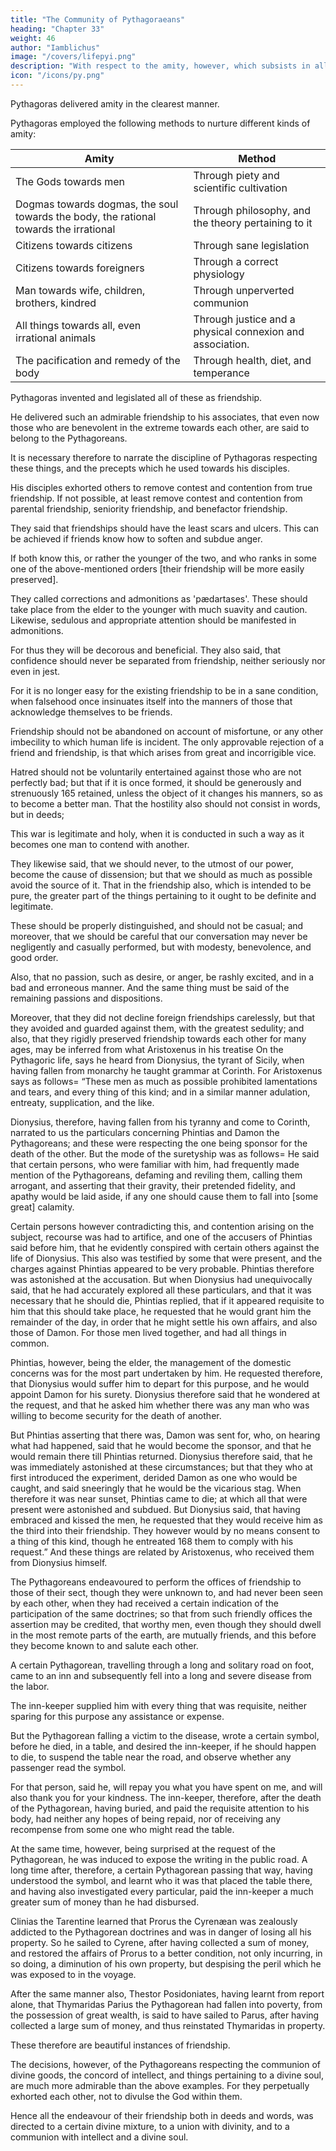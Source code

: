 ```yaml
---
title: "The Community of Pythagoraeans"
heading: "Chapter 33"
weight: 46
author: "Iamblichus"
image: "/covers/lifepyi.png"
description: "With respect to the amity, however, which subsists in all things towards all, Pythagoras delivered it in the clearest manner."
icon: "/icons/py.png"
---
```


<!-- With respect to the amity, however, which subsists in all things towards all,  -->

Pythagoras delivered amity in the clearest manner. 

Pythagoras employed the following methods to nurture different kinds of amity:

Amity | Method
--- | ---
The Gods towards men | Through piety and scientific cultivation
Dogmas towards dogmas, the soul towards the body, the rational towards the irrational | Through philosophy, and the theory pertaining to it
Citizens towards citizens | Through sane legislation
Citizens towards foreigners | Through a correct physiology
Man towards wife, children, brothers, kindred | Through unperverted communion
All things towards all, even irrational animals | Through justice and a physical connexion and association. 
The pacification and remedy of the body | Through health, diet, and temperance

<!-- , which is of itself mortal, and of its latent contrary powers, he unfolded  conformable to this, in imitation of the salubrious condition of the mundane elements.  -->

Pythagoras invented and legislated all of these as friendship.

 <!-- of the summary comprehension of them in one and the same name, which is that of . -->

He delivered such an admirable friendship to his associates, that even now those who are benevolent in the extreme towards each other, are said to belong to the Pythagoreans. 

It is necessary therefore to narrate the discipline of Pythagoras respecting these things, and the precepts which he used towards his disciples.

His disciples exhorted others to remove contest and contention from true friendship. If not possible, at least remove contest and contention from parental friendship, seniority friendship, and benefactor friendship.

 <!-- , and universally from that which pertains to seniors and benefactors. For to strive or contend with such as these, in consequence of anger intervening, or some other such-like passion, is not the salvation of the existing 164 friendship.  -->

They said that friendships should have the least scars and ulcers. This can be achieved if friends know how to soften and subdue anger.

If both know this, or rather the younger of the two, and who ranks in some one of the above-mentioned orders [their friendship will be more easily preserved].

They called corrections and admonitions as 'pædartases'. These should take place from the elder to the younger with much suavity and caution. Likewise, sedulous and appropriate attention should be manifested in admonitions. 

For thus they will be decorous and beneficial. They also said, that confidence should never be separated from friendship, neither seriously nor even in jest. 

For it is no longer easy for the existing friendship to be in a sane condition, when falsehood once insinuates itself into the manners of those that acknowledge themselves to be friends.

Friendship should not be abandoned on account of misfortune, or any other imbecility to which human life is incident. The only approvable rejection of a friend and friendship, is that which arises from great and incorrigible vice. 

Hatred should not be voluntarily entertained against those who are not perfectly bad; but that if it is once formed, it should be generously and strenuously 165 retained, unless the object of it changes his manners, so as to become a better man. That the hostility also should not consist in words, but in deeds; 

This war is legitimate and holy, when it is conducted in such a way as it becomes one man to contend with another.

They likewise said, that we should never, to the utmost of our power, become the cause of dissension; but that we should as much as possible avoid the source of it. That in the friendship also, which is intended to be pure, the greater part of the things pertaining to it ought to be definite and legitimate.

These should be properly distinguished, and should not be casual; and moreover, that we should be careful that our conversation may never be negligently and casually performed, but with modesty, benevolence, and good order.

Also, that no passion, such as desire, or anger, be rashly excited, and in a bad and erroneous manner. And the same thing must be said of the remaining passions and dispositions.

Moreover, that they did not decline foreign friendships carelessly, but that they avoided and guarded against them, with the greatest sedulity; and also, that they rigidly preserved friendship towards each other for many ages, may be inferred from what Aristoxenus in his treatise On the Pythagoric life, says he heard from Dionysius, the tyrant of Sicily, when having fallen from monarchy he taught grammar at Corinth. For Aristoxenus says as follows= “These men as much as possible prohibited lamentations and tears, and every thing of this kind; and in a similar manner adulation, entreaty, supplication, and the like. 

Dionysius, therefore, having fallen from his tyranny and come to Corinth, narrated to us the particulars concerning Phintias and Damon the Pythagoreans; and these were respecting the one being sponsor for the death of the other. But the mode of the suretyship was as follows= He said that certain persons, who were familiar with him, had frequently made mention of the Pythagoreans, defaming and reviling them, calling them arrogant, and asserting that their gravity, their pretended fidelity, and apathy would be laid aside, if any one should cause them to fall into [some great] calamity. 

Certain persons however contradicting this, and contention arising on the subject, recourse was had to artifice, and one of the accusers of Phintias said before him, that he evidently conspired with certain others against the life of Dionysius. This also was testified by some that were present, and the charges against Phintias appeared to be very probable. Phintias therefore was astonished at the accusation. But when Dionysius had unequivocally said, that he had accurately explored all these particulars, and that it was necessary that he should die, Phintias replied, that if it appeared requisite to him that this should take  place, he requested that he would grant him the remainder of the day, in order that he might settle his own affairs, and also those of Damon. For those men lived together, and had all things in common. 

Phintias, however, being the elder, the management of the domestic concerns was for the most part undertaken by him. He requested therefore, that Dionysius would suffer him to depart for this purpose, and he would appoint Damon for his surety. Dionysius therefore said that he wondered at the request, and that he asked him whether there was any man who was willing to become security for the death of another. 

But Phintias asserting that there was, Damon was sent for, who, on hearing what had happened, said that he would become the sponsor, and that he would remain there till Phintias returned. Dionysius therefore said, that he was immediately astonished at these circumstances; but that they who at first introduced the experiment, derided Damon as one who would be caught, and said sneeringly that he would be the vicarious stag. When therefore it was near sunset, Phintias came to die; at which all that were present were astonished and subdued. But Dionysius said, that having embraced and kissed the men, he requested that they would receive him as the third into their friendship. They however would by no means consent to a thing of this kind, though he entreated 168 them to comply with his request.” And these things are related by Aristoxenus, who received them from Dionysius himself.

The Pythagoreans endeavoured to perform the offices of friendship to those of their sect, though they were unknown to, and had never been seen by each other, when they had received a certain indication of the participation of the same doctrines; so that from such friendly offices the assertion may be credited, that worthy men, even though they should dwell in the most remote parts of the earth, are mutually friends, and this before they become known to and salute each other.

A certain Pythagorean, travelling through a long and solitary road on foot, came to an inn and subsequently fell into a long and severe disease from the labor. <!--  and other all-various causes, , so as to be at length in want of the necessaries of life.  -->

The inn-keeper<!-- , however, whether from commiseration of the man, or from benevolence, --> supplied him with every thing that was requisite, neither sparing for this purpose any assistance or expense. 

But the Pythagorean falling a victim to the disease, wrote a certain symbol, before he died, in a table, and desired the inn-keeper, if he should happen to die, to suspend the table near the road, and observe whether any passenger read the symbol. 

For that person, said he, will repay you what you have spent on me, and will also thank you for your kindness. The inn-keeper, therefore, after the death of the Pythagorean, having buried, and paid the requisite attention to his body, had neither any hopes of being repaid, nor of receiving any recompense from some one who might read the table. 

At the same time, however, being surprised at the request of the Pythagorean, he was induced to expose the writing in the public road. A long time after, therefore, a certain Pythagorean passing that way, having understood the symbol, and learnt who it was that placed the table there, and having also investigated every particular, paid the inn-keeper a much greater sum of money than he had disbursed.

Clinias the Tarentine learned that Prorus the Cyrenæan was zealously addicted to the Pythagorean doctrines and was in danger of losing all his property. So he sailed to Cyrene, after having collected a sum of money, and restored the affairs of Prorus to a better condition, not only incurring, in so doing, a diminution of his own property, but despising the peril which he was exposed to in the voyage. 

After the same manner also, Thestor Posidoniates, having learnt from report alone, that Thymaridas Parius the Pythagorean had fallen into poverty, from the possession of great wealth, is said to have sailed to Parus, after having collected a large sum of money, and thus reinstated Thymaridas in property. 

These therefore are beautiful instances of friendship. 

The decisions, however, of the Pythagoreans respecting the communion of divine goods, the concord of intellect, and things pertaining to a divine soul, are much more admirable than the above examples. For they perpetually exhorted each other, not to divulse the God within them. 

Hence all the endeavour of their friendship both in deeds and words, was directed to a certain divine mixture, to a union with divinity, and to a communion with intellect and a divine soul. 

<!-- But it is not possible to find any thing better than this, either in what is uttered by words, or performed by deeds. 
I think that all the goods of friendship are comprehended in this. Hence, as we have collected in this, as in a summit, all the prerogatives of the Pythagoric friendship, we shall omit to say any thing further about it.
 -->

